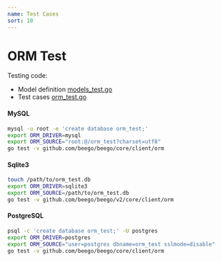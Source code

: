 ```yaml
---
name: Test Cases
sort: 10
---
```


# ORM Test

Testing code:

* Model definition [models_test.go](https://github.com/beego/beego/blob/master/orm/models_test.go)
* Test cases [orm_test.go](https://github.com/beego/beego/blob/master/orm/orm_test.go)

#### MySQL

```bash
mysql -u root -e 'create database orm_test;'
export ORM_DRIVER=mysql
export ORM_SOURCE="root:@/orm_test?charset=utf8"
go test -v github.com/beego/beego/core/client/orm
```


#### Sqlite3

```bash
touch /path/to/orm_test.db
export ORM_DRIVER=sqlite3
export ORM_SOURCE=/path/to/orm_test.db
go test -v github.com/beego/beego/v2/core/client/orm
```


#### PostgreSQL

```bash
psql -c 'create database orm_test;' -U postgres
export ORM_DRIVER=postgres
export ORM_SOURCE="user=postgres dbname=orm_test sslmode=disable"
go test -v github.com/beego/beego/core/client/orm
```
